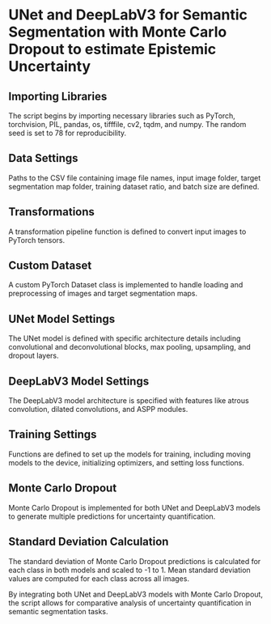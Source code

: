 # UNet and DeepLabV3 for Semantic Segmentation with Monte Carlo Dropout to estimate Epistemic Uncertainty

## Importing Libraries

The script begins by importing necessary libraries such as PyTorch, torchvision, PIL, pandas, os, tifffile, cv2, tqdm, and numpy. The random seed is set to 78 for reproducibility.

## Data Settings

Paths to the CSV file containing image file names, input image folder, target segmentation map folder, training dataset ratio, and batch size are defined.

## Transformations

A transformation pipeline function is defined to convert input images to PyTorch tensors.

## Custom Dataset

A custom PyTorch Dataset class is implemented to handle loading and preprocessing of images and target segmentation maps.

## UNet Model Settings

The UNet model is defined with specific architecture details including convolutional and deconvolutional blocks, max pooling, upsampling, and dropout layers.

## DeepLabV3 Model Settings

The DeepLabV3 model architecture is specified with features like atrous convolution, dilated convolutions, and ASPP modules.

## Training Settings

Functions are defined to set up the models for training, including moving models to the device, initializing optimizers, and setting loss functions.

## Monte Carlo Dropout

Monte Carlo Dropout is implemented for both UNet and DeepLabV3 models to generate multiple predictions for uncertainty quantification.

## Standard Deviation Calculation

The standard deviation of Monte Carlo Dropout predictions is calculated for each class in both models and scaled to -1 to 1. Mean standard deviation values are computed for each class across all images.

By integrating both UNet and DeepLabV3 models with Monte Carlo Dropout, the script allows for comparative analysis of uncertainty quantification in semantic segmentation tasks.

